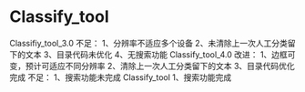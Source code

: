 # Classify_tool
Classifiy_tool_3.0
不足：
1、分辨率不适应多个设备
2、未清除上一次人工分类留下的文本
3、目录代码未优化
4、无搜索功能
Classify_tool_4.0
改进：
1、边框可变，预计可适应不同分辨率
2、清除上一次人工分类留下的文本
3、目录代码优化完成
不足：
1、搜索功能未完成
Classify_tool
1、搜索功能完成
